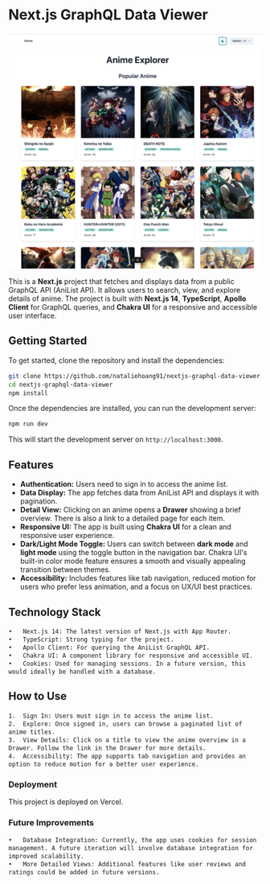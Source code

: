 # Next.js GraphQL Data Viewer

![App Screenshot](./src/assets/screenshot.png)

This is a **Next.js** project that fetches and displays data from a public GraphQL API (AniList API). It allows users to search, view, and explore details of anime. The project is built with **Next.js 14**, **TypeScript**, **Apollo Client** for GraphQL queries, and **Chakra UI** for a responsive and accessible user interface.

## Getting Started

To get started, clone the repository and install the dependencies:

```bash
git clone https://github.com/nataliehoang91/nextjs-graphql-data-viewer.git
cd nextjs-graphql-data-viewer
npm install
```

Once the dependencies are installed, you can run the development server:

```bash
npm run dev
```

This will start the development server on `http://localhost:3000`.

## Features

- **Authentication:** Users need to sign in to access the anime list.
- **Data Display:** The app fetches data from AniList API and displays it with pagination.
- **Detail View:** Clicking on an anime opens a **Drawer** showing a brief overview. There is also a link to a detailed page for each item.
- **Responsive UI:** The app is built using **Chakra UI** for a clean and responsive user experience.
- **Dark/Light Mode Toggle:** Users can switch between **dark mode** and **light mode** using the toggle button in the navigation bar. Chakra UI's built-in color mode feature ensures a smooth and visually appealing transition between themes.
- **Accessibility:** Includes features like tab navigation, reduced motion for users who prefer less animation, and a focus on UX/UI best practices.

## Technology Stack

    •	Next.js 14: The latest version of Next.js with App Router.
    •	TypeScript: Strong typing for the project.
    •	Apollo Client: For querying the AniList GraphQL API.
    •	Chakra UI: A component library for responsive and accessible UI.
    •	Cookies: Used for managing sessions. In a future version, this would ideally be handled with a database.

## How to Use

    1.	Sign In: Users must sign in to access the anime list.
    2.	Explore: Once signed in, users can browse a paginated list of anime titles.
    3.	View Details: Click on a title to view the anime overview in a Drawer. Follow the link in the Drawer for more details.
    4.	Accessibility: The app supports tab navigation and provides an option to reduce motion for a better user experience.

### Deployment

This project is deployed on Vercel.

### Future Improvements

    •	Database Integration: Currently, the app uses cookies for session management. A future iteration will involve database integration for improved scalability.
    •	More Detailed Views: Additional features like user reviews and ratings could be added in future versions.
